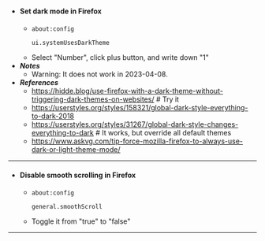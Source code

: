 - #### Set dark mode in Firefox
    - `about:config`
      ```
      ui.systemUsesDarkTheme
      ```
    - Select "Number", click plus button, and write down "1"
- ***Notes***
    - Warning: It does not work in 2023-04-08.
- ***References***
    - https://hidde.blog/use-firefox-with-a-dark-theme-without-triggering-dark-themes-on-websites/ # Try it
    - https://userstyles.org/styles/158321/global-dark-style-everything-to-dark-2018
    - https://userstyles.org/styles/31267/global-dark-style-changes-everything-to-dark # It works, but override all default themes
    - https://www.askvg.com/tip-force-mozilla-firefox-to-always-use-dark-or-light-theme-mode/
- ---
- #### Disable smooth scrolling in Firefox
    - `about:config`
      ```
      general.smoothScroll
      ```
    - Toggle it from "true" to "false"
- ---

